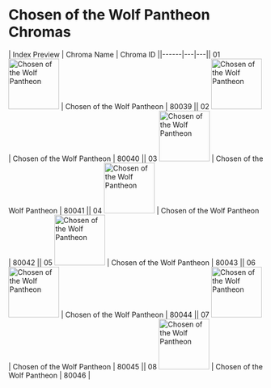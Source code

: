 # Chosen of the Wolf Pantheon Chromas

| Index  Preview | Chroma Name | Chroma ID ||------|---|---|| 01  <img src='https://raw.communitydragon.org/latest/plugins/rcp-be-lol-game-data/global/default/v1/champion-chroma-images/80/80039.png' alt='Chosen of the Wolf Pantheon' width='100'> | Chosen of the Wolf Pantheon | 80039 || 02  <img src='https://raw.communitydragon.org/latest/plugins/rcp-be-lol-game-data/global/default/v1/champion-chroma-images/80/80040.png' alt='Chosen of the Wolf Pantheon' width='100'> | Chosen of the Wolf Pantheon | 80040 || 03  <img src='https://raw.communitydragon.org/latest/plugins/rcp-be-lol-game-data/global/default/v1/champion-chroma-images/80/80041.png' alt='Chosen of the Wolf Pantheon' width='100'> | Chosen of the Wolf Pantheon | 80041 || 04  <img src='https://raw.communitydragon.org/latest/plugins/rcp-be-lol-game-data/global/default/v1/champion-chroma-images/80/80042.png' alt='Chosen of the Wolf Pantheon' width='100'> | Chosen of the Wolf Pantheon | 80042 || 05  <img src='https://raw.communitydragon.org/latest/plugins/rcp-be-lol-game-data/global/default/v1/champion-chroma-images/80/80043.png' alt='Chosen of the Wolf Pantheon' width='100'> | Chosen of the Wolf Pantheon | 80043 || 06  <img src='https://raw.communitydragon.org/latest/plugins/rcp-be-lol-game-data/global/default/v1/champion-chroma-images/80/80044.png' alt='Chosen of the Wolf Pantheon' width='100'> | Chosen of the Wolf Pantheon | 80044 || 07  <img src='https://raw.communitydragon.org/latest/plugins/rcp-be-lol-game-data/global/default/v1/champion-chroma-images/80/80045.png' alt='Chosen of the Wolf Pantheon' width='100'> | Chosen of the Wolf Pantheon | 80045 || 08  <img src='https://raw.communitydragon.org/latest/plugins/rcp-be-lol-game-data/global/default/v1/champion-chroma-images/80/80046.png' alt='Chosen of the Wolf Pantheon' width='100'> | Chosen of the Wolf Pantheon | 80046 |